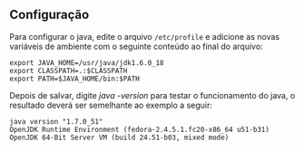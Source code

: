Configuração
---

Para configurar o java, edite o arquivo `/etc/profile` e adicione as novas 
variáveis de ambiente com o seguinte conteúdo ao final do arquivo:

    export JAVA_HOME=/usr/java/jdk1.6.0_18                                                                            
    export CLASSPATH=.:$CLASSPATH                                                                                     
    export PATH=$JAVA_HOME/bin:$PATH  

Depois de salvar, digite _java -version_ para testar o funcionamento do java,
o resultado deverá ser semelhante ao exemplo a seguir:

    java version "1.7.0_51"                                                                                           
    OpenJDK Runtime Environment (fedora-2.4.5.1.fc20-x86_64 u51-b31)                                                  
    OpenJDK 64-Bit Server VM (build 24.51-b03, mixed mode)   
